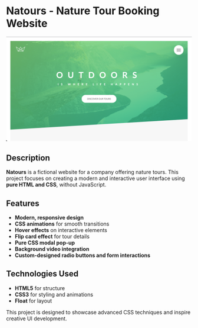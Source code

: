 <!-- анимация  https://developer.mozilla.org/en-US/docs/Web/CSS/animation-timing-function

.heading-primary--main {
  display: block;
  font-size: 6rem;
  font-weight: 40rem;
  letter-spacing: 3.5rem;

  animation-name: moveInLeft;
  animation-duration: 1s;

  animation-timing-function: ease-out;
  /*
    animation-delay: 3s; задержка анимации
    animation-iteration-count: 3; количество повторений анимации
  */
}


html {
  1rem = 10px
  10/16 = 62.5% для универсальности например если у пользовтеля установлен более крупный или мелкий шрифт а не тот что по умолчанию 16px, поэтому значение в процентах позволяет избежать этих проблем  */
  font-style: 10px; мы могли бы написать так

  font-size: 62.5%; но это лучшая практика
}
https://www.udemy.com/course/advanced-css-and-sass/learn/lecture/8274436#content


как сделать градиент заголовок
https://www.udemy.com/course/advanced-css-and-sass/learn/lecture/8274490#content

иконки
https://linea.io/

обработка картинок:
background-blend-mode: screen; варианты в devtools
https://www.udemy.com/course/advanced-css-and-sass/learn/lecture/8274502#content

бесплатные видео https://coverr.co/

создание текста из нескольких колонок popup
https://www.udemy.com/course/advanced-css-and-sass/learn/lecture/8274530#content
    -moz-column-count: 2;
    -moz-column-gap: 4rem;
    -moz-column-rule: 1px solid $color-grey-light-2;

    column-count: 2;
    column-gap: 4rem;

перенос слов
https://www.udemy.com/course/advanced-css-and-sass/learn/lecture/8274530#content
    -moz-hyphens: auto;
    -ms-hyphens: auto;
    -webkit-hyphens: auto;
    hyphens: auto;

почему лучше использовать em в @media запросах
https://www.udemy.com/course/advanced-css-and-sass/learn/lecture/8274548#content

html {
  font-size: 62.5%;
  //1 rem = 10px; 10px/16px = 62.5%
  scroll-behavior: smooth;

  @include respond(tab-land) {
    // width < 1200?
    font-size: 56.25%; //1 rem = 9px, 9/16 = 50%
  }

  @include respond(tab-port) {
    // width < 900?
    font-size: 50%; //1 rem = 8px, 8/16 = 50%
  }

  @include respond(big-desktop) {
    font-size: 75%; //1rem = 12, 12/16
  }
}

последовательность при написании @media
base typography layout grid page components

тестирование медиа запросов на реальном устройстве
https://www.udemy.com/course/advanced-css-and-sass/learn/lecture/8274554#content
sizzy - https://sizzy.co/


как проверить какое изображение загрузилось 1х 2х
https://www.udemy.com/course/advanced-css-and-sass/learn/lecture/8274562#content
размер для разных экранов
https://www.udemy.com/course/advanced-css-and-sass/learn/lecture/8274562#content

адаптирование фоновых изображений
https://www.udemy.com/course/advanced-css-and-sass/learn/lecture/8274564#content

-->

# Natours - Nature Tour Booking Website

<img src="./img/page-screenshot.png">

## Description

**Natours** is a fictional website for a company offering nature tours. This
project focuses on creating a modern and interactive user interface using **pure
HTML and CSS**, without JavaScript.

## Features

- **Modern, responsive design**
- **CSS animations** for smooth transitions
- **Hover effects** on interactive elements
- **Flip card effect** for tour details
- **Pure CSS modal pop-up**
- **Background video integration**
- **Custom-designed radio buttons and form interactions**

## Technologies Used

- **HTML5** for structure
- **CSS3** for styling and animations
- **Float** for layout

This project is designed to showcase advanced CSS techniques and inspire
creative UI development.
